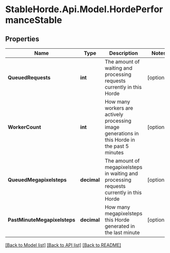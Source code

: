 # StableHorde.Api.Model.HordePerformanceStable

## Properties

Name | Type | Description | Notes
------------ | ------------- | ------------- | -------------
**QueuedRequests** | **int** | The amount of waiting and processing requests currently in this Horde | [optional] 
**WorkerCount** | **int** | How many workers are actively processing image generations in this Horde in the past 5 minutes | [optional] 
**QueuedMegapixelsteps** | **decimal** | The amount of megapixelsteps in waiting and processing requests currently in this Horde | [optional] 
**PastMinuteMegapixelsteps** | **decimal** | How many megapixelsteps this Horde generated in the last minute | [optional] 

[[Back to Model list]](../README.md#documentation-for-models) [[Back to API list]](../README.md#documentation-for-api-endpoints) [[Back to README]](../README.md)

